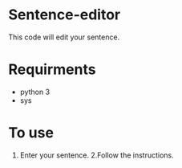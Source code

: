 # Sentence-editor
This code will edit your sentence.

# Requirments
* python 3
* sys

# To use
1. Enter your sentence.
2.Follow the instructions.
